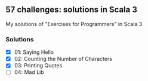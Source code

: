 ## 57 challenges: solutions in Scala 3
My solutions of "Exercises for Programmers" in Scala 3

### Solutions

- [x] 01: Saying Hello
- [x] 02: Counting the Number of Characters
- [x] 03: Printing Quotes
- [ ] 04: Mad Lib
